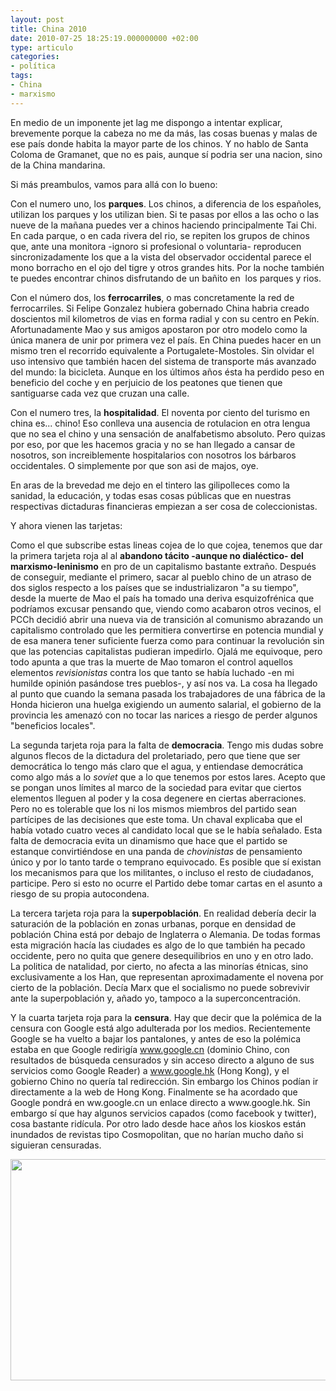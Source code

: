 ```yaml
---
layout: post
title: China 2010
date: 2010-07-25 18:25:19.000000000 +02:00
type: articulo
categories:
- política
tags:
- China
- marxismo
---
```

<p>En medio de un imponente jet lag me dispongo a intentar explicar, brevemente porque la cabeza no me da más, las cosas buenas y malas de ese país donde habita la mayor parte de los chinos. Y no hablo de Santa Coloma de Gramanet, que no es pais, aunque sí podria ser una nacion, sino de la China mandarina.</p>
<p>Si más preambulos, vamos para allá con lo bueno:</p>
<p>Con el numero uno, los <span style="font-weight: bold;">parques</span>. Los chinos, a diferencia de los españoles, utilizan los parques y los utilizan bien. Si te pasas por ellos a las ocho o las nueve de la mañana puedes ver a chinos haciendo principalmente Tai Chi. En cada parque, o en cada rivera del rio, se repiten los grupos de chinos que, ante una monitora -ignoro si profesional o voluntaria- reproducen sincronizadamente los que a la vista del observador occidental parece el mono borracho en el ojo del tigre y otros grandes hits. Por la noche también te puedes encontrar chinos disfrutando de un bañito en  los parques y rios.</p>
<p>Con el número dos, los <span style="font-weight: bold;">ferrocarriles</span>, o mas concretamente la red de ferrocarriles. Si Felipe Gonzalez hubiera gobernado China habria creado doscientos mil kilometros de vias en forma radial y con su centro en Pekín. Afortunadamente Mao y sus amigos apostaron por otro modelo como la única manera de unir por primera vez el país. En China puedes hacer en un mismo tren el recorrido equivalente a Portugalete-Mostoles. Sin olvidar el uso intensivo que también hacen del sistema de transporte más avanzado del mundo: la bicicleta. Aunque en los últimos años ésta ha perdido peso en beneficio del coche y en perjuicio de los peatones que tienen que santiguarse cada vez que cruzan una calle.</p>
<p>Con el numero tres, la <span style="font-weight: bold;">hospitalidad</span>. El noventa por ciento del turismo en china es... chino! Eso conlleva una ausencia de rotulacion en otra lengua que no sea el chino y una sensación de analfabetismo absoluto. Pero quizas por eso, por que les hacemos gracia y no se han llegado a cansar de nosotros, son increiblemente hospitalarios con nosotros los bárbaros occidentales. O simplemente por que son asi de majos, oye.</p>
<p>En aras de la brevedad me dejo en el tintero las gilipolleces como la sanidad, la educación, y todas esas cosas públicas que en nuestras respectivas dictaduras financieras empiezan a ser cosa de coleccionistas.</p>
<p>Y ahora vienen las tarjetas:</p>
<p>Como el que subscribe estas lineas cojea de lo que cojea, tenemos que dar la primera tarjeta roja al al <span style="font-weight: bold;">abandono tácito -aunque no dialéctico- del marxismo-leninismo</span> en pro de un capitalismo bastante extraño. Después de conseguir, mediante el primero, sacar al pueblo chino de un atraso de dos siglos respecto a los países que se industrializaron "a su tiempo", desde la muerte de Mao el país ha tomado una deriva esquizofrénica que podríamos excusar pensando que, viendo como acabaron otros vecinos, el PCCh decidió abrir una nueva via de transición al comunismo abrazando un capitalismo controlado que les permitiera convertirse en potencia mundial y de esa manera tener suficiente fuerza como para continuar la revolución sin que las potencias capitalistas pudieran impedirlo. Ojalá me equivoque, pero todo apunta a que tras la muerte de Mao tomaron el control aquellos elementos <span style="font-style: italic;">revisionistas</span> contra los que tanto se había luchado -en mi humilde opinión pasándose tres pueblos-, y así nos va. La cosa ha llegado al punto que cuando la semana pasada los trabajadores de una fábrica de la Honda hicieron una huelga exigiendo un aumento salarial, el gobierno de la provincia les amenazó con no tocar las narices a riesgo de perder algunos "beneficios locales".</p>
<p>La segunda tarjeta roja para la falta de <span style="font-weight: bold;">democracia</span>. Tengo mis dudas sobre algunos flecos de la dictadura del proletariado, pero que tiene que ser democrática lo tengo más claro que el agua, y entiendase democrática como algo más a lo <span style="font-style: italic;">soviet</span> que a lo que tenemos por estos lares. Acepto que se pongan unos límites al marco de la sociedad para evitar que ciertos elementos lleguen al poder y la cosa degenere en ciertas aberraciones. Pero no es tolerable que los ni los mismos miembros del partido sean partícipes de las decisiones que este toma. Un chaval explicaba que el había votado cuatro veces al candidato local que se le había señalado. Esta falta de democracia evita un dinamismo que hace que el partido se estanque convirtiéndose en una panda de <span style="font-style: italic;">chovinistas</span> de pensamiento único y por lo tanto tarde o temprano equivocado. Es posible que sí existan los mecanismos para que los militantes, o incluso el resto de ciudadanos, participe. Pero si esto no ocurre el Partido debe tomar cartas en el asunto a riesgo de su propia autocondena.</p>
<p>La tercera tarjeta roja para la <span style="font-weight: bold;">superpoblación</span>. En realidad debería decir la saturación de la población en zonas urbanas, porque en densidad de población China está por debajo de Inglaterra o Alemania. De todas formas esta migración hacía las ciudades es algo de lo que también ha pecado occidente, pero no quita que genere desequilibrios en uno y en otro lado. La politica de natalidad, por cierto, no afecta a las minorías étnicas, sino exclusivamente a los Han, que representan aproximadamente el novena por cierto de la población. Decía Marx que el socialismo no puede sobrevivir ante la superpoblación y, añado yo, tampoco a la superconcentración.</p>
<p>Y la cuarta tarjeta roja para la <span style="font-weight: bold;">censura</span>. Hay que decir que la polémica de la censura con Google está algo adulterada por los medios. Recientemente Google se ha vuelto a bajar los pantalones, y antes de eso la polémica estaba en que Google redirigía <a href="http://www.google.cn/">www.google.cn</a> (dominio Chino, con resultados de búsqueda censurados y sin acceso directo a alguno de sus servicios como Google Reader) a <a href="http://www.google.com.hk/">www.google.hk</a> (Hong Kong), y el gobierno Chino no quería tal redirección. Sin embargo los Chinos podían ir directamente a la web de Hong Kong. Finalmente se ha acordado que Google pondrá en ww.google.cn un enlace directo a www.google.hk. Sin embargo sí que hay algunos servicios capados (como facebook y twitter), cosa bastante ridícula. Por otro lado desde hace años los kioskos están inundados de revistas tipo Cosmopolitan, que no harían mucho daño si siguieran censuradas.</p>
<div style="text-align: center;"><img class="aligncenter" src="{{ site.baseurl }}/assets/forges-trincar4.jpg" alt="" width="511" height="354" /></div>
<div style="text-align: center; align: center;"></div>
